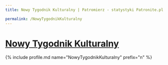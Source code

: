 ```yaml
---
title: Nowy Tygodnik Kulturalny | Patromierz - statystyki Patronite.pl

permalink: /NowyTygodnikKulturalny
---
```


# [Nowy Tygodnik Kulturalny](https://patronite.pl/NowyTygodnikKulturalny)

{% include profile.md name="NowyTygodnikKulturalny" prefix="n" %}
